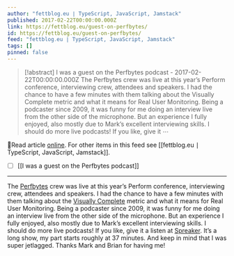 ```yaml
---
author: "fettblog․eu ∣ TypeScript, JavaScript, Jamstack"
published: 2017-02-22T00:00:00.000Z
link: https://fettblog.eu/guest-on-perfbytes/
id: https://fettblog.eu/guest-on-perfbytes/
feed: "fettblog․eu ∣ TypeScript, JavaScript, Jamstack"
tags: []
pinned: false
---
```

> [!abstract] I was a guest on the Perfbytes podcast - 2017-02-22T00:00:00.000Z
> The Perfbytes crew was live at this year’s Perform conference, interviewing crew, attendees and speakers. I had the chance to have a few minutes with them talking about the Visually Complete metric and what it means for Real User Monitoring. Being a podcaster since 2009, it was funny for me doing an interview live from the other side of the microphone. But an experience I fully enjoyed, also mostly due to Mark’s excellent interviewing skills. I should do more live podcasts! If you like, give it ⋯

🔗Read article [online](https://fettblog.eu/guest-on-perfbytes/). For other items in this feed see [[fettblog․eu ∣ TypeScript, JavaScript, Jamstack]].

- [ ] [[I was a guest on the Perfbytes podcast]]
- - -
The [Perfbytes](http://perfbytes.com) crew was live at this year’s Perform conference, interviewing crew, attendees and speakers. I had the chance to have a few minutes with them talking about the [Visually Complete](https://www.dynatrace.com/capabilities/digital-experience-monitoring/visually-complete/) metric and what it means for Real User Monitoring. Being a podcaster since 2009, it was funny for me doing an interview live from the other side of the microphone. But an experience I fully enjoyed, also mostly due to Mark’s excellent interviewing skills. I should do more live podcasts! If you like, give it a listen at [Spreaker](https://www.spreaker.com/user/pureperformance/dynatrace-perform-2017-wednesday-highlig). It’s a long show, my part starts roughly at 37 minutes. And keep in mind that I was super jetlagged. Thanks Mark and Brian for having me!
